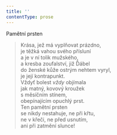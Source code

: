 ```yaml
---
title: ''
contentType: prose
---
```


Pamětní prsten

> Krása, jež má vyplňovat prázdno,  
> je těžká vahou svého přísluní  
> a je v ní tolik mužského,  
> a kresba zoufalství, již Ďábel  
> do ženské kůže ostrým nehtem vyryl,  
> je její kontrapunkt.  
> Vždyť bolest _vždy_ objímala  
> jak matný, kovový kroužek  
> s měsíčním stínem,  
> obepínajícím opuchlý prst.  
> Ten pamětní prsten  
> se nikdy nestahuje, ne při křtu,  
> ne v křeči, ne před usnutím,  
> ani při zatmění slunce!
